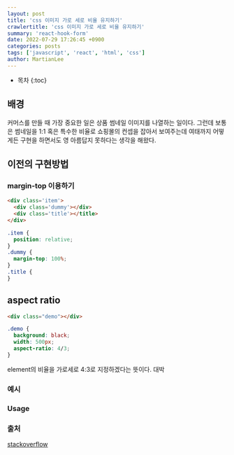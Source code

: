 ```yaml
---
layout: post
title: 'css 이미지 가로 세로 비율 유지하기'
crawlertitle: 'css 이미지 가로 세로 비율 유지하기'
summary: 'react-hook-form'
date: 2022-07-29 17:26:45 +0900
categories: posts
tags: ['javascript', 'react', 'html', 'css']
author: MartianLee
---
```


- 목차
  {:toc}

## 배경

커머스를 만들 때 가장 중요한 일은 상품 썸네일 이미지를 나열하는 일이다. 그런데 보통은 썸네일을 1:1 혹은 특수한 비율로 쇼핑몰의 컨셉을 잡아서 보여주는데 여태까지 어떻게든 구현을 하면서도 영 아름답지 못하다는 생각을 해왔다.

## 이전의 구현방법

### margin-top 이용하기

```html
<div class='item'>
  <div class='dummy'></div>
  <div class='title'></title>
</div>
```

```css
.item {
  position: relative;
}
.dummy {
  margin-top: 100%;
}
.title {
}
```

## aspect ratio

```html
<div class="demo"></div>
```

```css
.demo {
  background: black;
  width: 500px;
  aspect-ratio: 4/3;
}
```

element의 비율을 가로세로 4:3로 지정하겠다는 뜻이다. 대박

### 예시

### Usage

### 출처

[stackoverflow](https://stackoverflow.com/questions/1495407/maintain-the-aspect-ratio-of-a-div-with-css)
